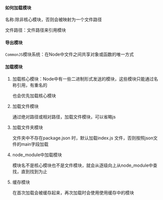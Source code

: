 #### 如何加载模块

名称:除非核心模块，否则会被映射为一个文件路径

文件路径：文件路径来引用模块

#### 导出模块

`CommonJS`模块系统：在Node中文件之间共享对象或函数的唯一方式

#### 加载模块

1. 加载核心模块：Node中有一些二进制形式发送的模块，这些模块只能通过名称引用，有重名的

   也会优先加载核心模块

2. 加载文件模块

   通过绝对路径或相对路径，加载文件模块，可以省略js

3. 加载文件夹模块

   文件夹中不存在package.json 时，默认加载index.js 文件，否则按照json文件的main字段加载

4. node_module中加载模块

   模块名不是核心模块也不是文件模块，就会从逐级向上从node_module中查找，直到找到为止

5. 缓存模块

   在首次加载会被缓存起来，再次加载时会使用使用缓存中的模块

